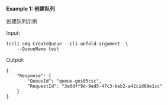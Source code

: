 **Example 1: 创建队列**

创建队列示例

Input: 

```
tccli cmq CreateQueue --cli-unfold-argument  \
    --QueueName test
```

Output: 
```
{
    "Response": {
        "QueueId": "queue-ges05csc",
        "RequestId": "3e0dff9d-9ed5-47c3-beb2-a42c1d69e1cc"
    }
}
```

